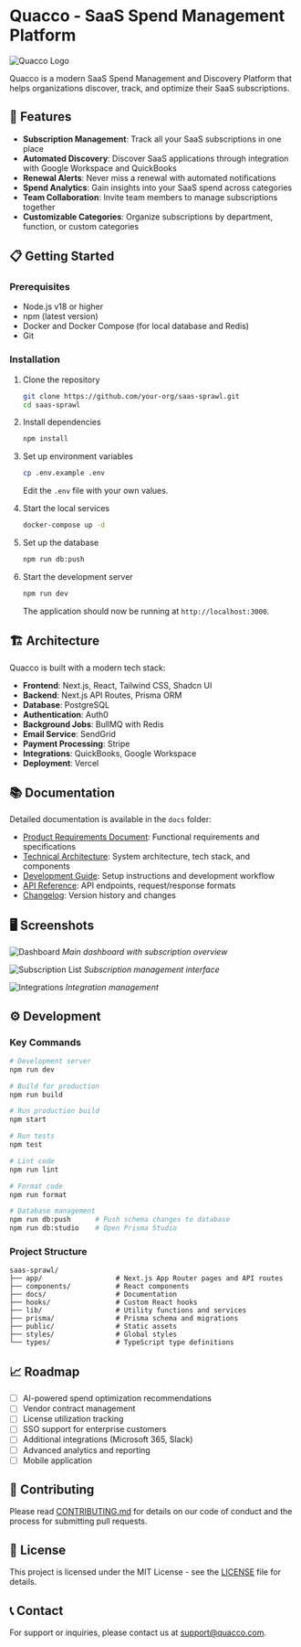 # Quacco - SaaS Spend Management Platform

![Quacco Logo](./public/logo.svg)

Quacco is a modern SaaS Spend Management and Discovery Platform that helps organizations discover, track, and optimize their SaaS subscriptions.

## 🚀 Features

- **Subscription Management**: Track all your SaaS subscriptions in one place
- **Automated Discovery**: Discover SaaS applications through integration with Google Workspace and QuickBooks
- **Renewal Alerts**: Never miss a renewal with automated notifications
- **Spend Analytics**: Gain insights into your SaaS spend across categories
- **Team Collaboration**: Invite team members to manage subscriptions together
- **Customizable Categories**: Organize subscriptions by department, function, or custom categories

## 📋 Getting Started

### Prerequisites

- Node.js v18 or higher
- npm (latest version)
- Docker and Docker Compose (for local database and Redis)
- Git

### Installation

1. Clone the repository
   ```bash
   git clone https://github.com/your-org/saas-sprawl.git
   cd saas-sprawl
   ```

2. Install dependencies
   ```bash
   npm install
   ```

3. Set up environment variables
   ```bash
   cp .env.example .env
   ```
   Edit the `.env` file with your own values.

4. Start the local services
   ```bash
   docker-compose up -d
   ```

5. Set up the database
   ```bash
   npm run db:push
   ```

6. Start the development server
   ```bash
   npm run dev
   ```
   The application should now be running at `http://localhost:3000`.

## 🏗️ Architecture

Quacco is built with a modern tech stack:

- **Frontend**: Next.js, React, Tailwind CSS, Shadcn UI
- **Backend**: Next.js API Routes, Prisma ORM
- **Database**: PostgreSQL
- **Authentication**: Auth0
- **Background Jobs**: BullMQ with Redis
- **Email Service**: SendGrid
- **Payment Processing**: Stripe
- **Integrations**: QuickBooks, Google Workspace
- **Deployment**: Vercel

## 📚 Documentation

Detailed documentation is available in the `docs` folder:

- [Product Requirements Document](./docs/PRD.md): Functional requirements and specifications
- [Technical Architecture](./docs/Architecture.md): System architecture, tech stack, and components
- [Development Guide](./docs/DevelopmentGuide.md): Setup instructions and development workflow
- [API Reference](./docs/APIReference.md): API endpoints, request/response formats
- [Changelog](./docs/CHANGELOG.md): Version history and changes

## 🖥️ Screenshots

![Dashboard](./public/screenshots/dashboard.png)
*Main dashboard with subscription overview*

![Subscription List](./public/screenshots/subscriptions.png)
*Subscription management interface*

![Integrations](./public/screenshots/integrations.png)
*Integration management*

## ⚙️ Development

### Key Commands

```bash
# Development server
npm run dev

# Build for production
npm run build

# Run production build
npm start

# Run tests
npm test

# Lint code
npm run lint

# Format code
npm run format

# Database management
npm run db:push      # Push schema changes to database
npm run db:studio    # Open Prisma Studio
```

### Project Structure

```
saas-sprawl/
├── app/                  # Next.js App Router pages and API routes
├── components/           # React components
├── docs/                 # Documentation
├── hooks/                # Custom React hooks
├── lib/                  # Utility functions and services
├── prisma/               # Prisma schema and migrations
├── public/               # Static assets
├── styles/               # Global styles
└── types/                # TypeScript type definitions
```

## 📈 Roadmap

- [ ] AI-powered spend optimization recommendations
- [ ] Vendor contract management
- [ ] License utilization tracking
- [ ] SSO support for enterprise customers
- [ ] Additional integrations (Microsoft 365, Slack)
- [ ] Advanced analytics and reporting
- [ ] Mobile application

## 🤝 Contributing

Please read [CONTRIBUTING.md](./CONTRIBUTING.md) for details on our code of conduct and the process for submitting pull requests.

## 📄 License

This project is licensed under the MIT License - see the [LICENSE](./LICENSE) file for details.

## 📞 Contact

For support or inquiries, please contact us at support@quacco.com. 